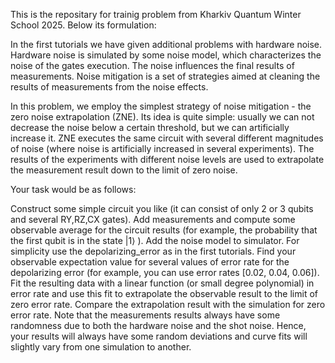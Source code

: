 This is the repositary for trainig problem from Kharkiv Quantum Winter School 2025. Below its formulation:

In the first tutorials we have given additional problems with hardware noise. Hardware noise is simulated by some noise model, which characterizes the noise of the gates execution. The noise influences the final results of measurements. Noise mitigation is a set of strategies aimed at cleaning the results of measurements from the noise effects.

In this problem, we employ the simplest strategy of noise mitigation - the zero noise extrapolation (ZNE). Its idea is quite simple: usually we can not decrease the noise below a certain threshold, but we can artificially increase it. ZNE executes the same circuit with several different magnitudes of noise (where noise is artificially increased in several experiments). The results of the experiments with different noise levels are used to extrapolate the measurement result down to the limit of zero noise.

Your task would be as follows:

Construct some simple circuit you like (it can consist of only 2 or 3 qubits and several  RY,RZ,CX  gates).
Add measurements and compute some observable average for the circuit results (for example, the probability that the first qubit is in the state  |1⟩ ).
Add the noise model to simulator. For simplicity use the depolarizing_error as in the first tutorials. Find your observable expectation value for several values of error rate for the depolarizing error (for example, you can use error rates [0.02, 0.04, 0.06]).
Fit the resulting data with a linear function (or small degree polynomial) in error rate and use this fit to extrapolate the observable result to the limit of zero error rate.
Compare the extrapolation result with the simulation for zero error rate.
Note that the measurements results always have some randomness due to both the hardware noise and the shot noise. Hence, your results will always have some random deviations and curve fits will slightly vary from one simulation to another.
